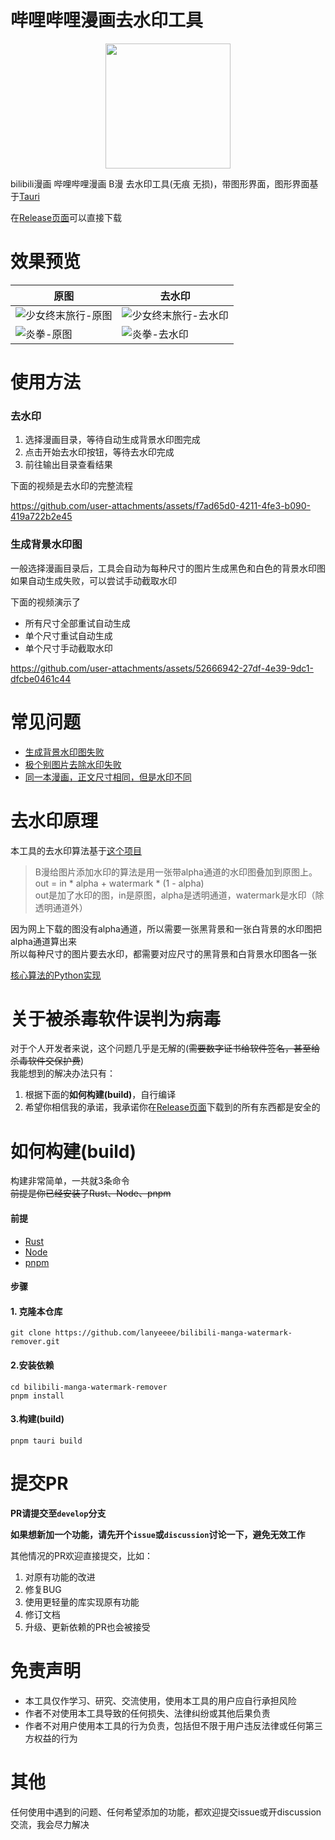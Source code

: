 # 哔哩哔哩漫画去水印工具

<p align="center">
    <img src="https://github.com/user-attachments/assets/b6526d0d-49c3-41ae-93d8-509d67eedaa8" width="200" style="align-self: center"/>
</p>

bilibili漫画 哔哩哔哩漫画 B漫 去水印工具(无痕 无损)，带图形界面，图形界面基于[Tauri](https://v2.tauri.app/start/)

在[Release页面](https://github.com/lanyeeee/bilibili-manga-watermark-remover/releases)可以直接下载

# 效果预览

| 原图                                 | 去水印                                 |
| ------------------------------------ | -------------------------------------- |
| ![少女终末旅行-原图](https://github.com/user-attachments/assets/832107b5-d40c-4a93-98f1-674bd761abfb) | ![少女终末旅行-去水印](https://github.com/user-attachments/assets/0fdc5118-ddfb-4451-91c2-b284dbc9a775) |
| ![炎拳-原图](https://github.com/user-attachments/assets/a42ab0df-d9a0-43e9-9d0b-46ac98798cd8)        | ![炎拳-去水印](https://github.com/user-attachments/assets/6fbfc3de-9ffc-4b1a-85c1-90a8ae50a331)        |

# 使用方法

### 去水印

1. 选择漫画目录，等待自动生成背景水印图完成
2. 点击开始去水印按钮，等待去水印完成
3. 前往输出目录查看结果

下面的视频是去水印的完整流程

https://github.com/user-attachments/assets/f7ad65d0-4211-4fe3-b090-419a722b2e45


### 生成背景水印图

一般选择漫画目录后，工具会自动为每种尺寸的图片生成黑色和白色的背景水印图 
如果自动生成失败，可以尝试手动截取水印

下面的视频演示了

- 所有尺寸全部重试自动生成
- 单个尺寸重试自动生成
- 单个尺寸手动截取水印

https://github.com/user-attachments/assets/52666942-27df-4e39-9dc1-dfcbe0461c44


# 常见问题

- [生成背景水印图失败](https://github.com/lanyeeee/bilibili-manga-watermark-remover/discussions/1)
- [极个别图片去除水印失败](https://github.com/lanyeeee/bilibili-manga-watermark-remover/discussions/5)
- [同一本漫画，正文尺寸相同，但是水印不同](https://github.com/lanyeeee/bilibili-manga-watermark-remover/discussions/8)

# 去水印原理

本工具的去水印算法基于[这个项目](https://github.com/yuchenxi2000/bilibili-watermark/tree/master)

> B漫给图片添加水印的算法是用一张带alpha通道的水印图叠加到原图上。  
> out = in * alpha + watermark * (1 - alpha)  
> out是加了水印的图，in是原图，alpha是透明通道，watermark是水印（除透明通道外）

因为网上下载的图没有alpha通道，所以需要一张黑背景和一张白背景的水印图把alpha通道算出来  
所以每种尺寸的图片要去水印，都需要对应尺寸的黑背景和白背景水印图各一张  

[核心算法的Python实现](https://github.com/yuchenxi2000/bilibili-watermark/tree/master/B%E6%BC%AB)

# 关于被杀毒软件误判为病毒

对于个人开发者来说，这个问题几乎是无解的(~~需要数字证书给软件签名，甚至给杀毒软件交保护费~~)  
我能想到的解决办法只有：
1. 根据下面的**如何构建(build)**，自行编译
2. 希望你相信我的承诺，我承诺你在[Release页面](https://github.com/lanyeeee/bilibili-manga-watermark-remover/releases)下载到的所有东西都是安全的

# 如何构建(build)

构建非常简单，一共就3条命令  
~~前提是你已经安装了Rust、Node、pnpm~~

#### 前提

- [Rust](https://www.rust-lang.org/tools/install)
- [Node](https://nodejs.org/en)
- [pnpm](https://pnpm.io/installation)

#### 步骤

#### 1. 克隆本仓库

```
git clone https://github.com/lanyeeee/bilibili-manga-watermark-remover.git
```

#### 2.安装依赖

```
cd bilibili-manga-watermark-remover
pnpm install
```

#### 3.构建(build)

```
pnpm tauri build
```
# 提交PR
**PR请提交至`develop`分支**

**如果想新加一个功能，请先开个`issue`或`discussion`讨论一下，避免无效工作**  

其他情况的PR欢迎直接提交，比如：
1. 对原有功能的改进
2. 修复BUG
3. 使用更轻量的库实现原有功能
4. 修订文档
5. 升级、更新依赖的PR也会被接受




# 免责声明
- 本工具仅作学习、研究、交流使用，使用本工具的用户应自行承担风险
- 作者不对使用本工具导致的任何损失、法律纠纷或其他后果负责
- 作者不对用户使用本工具的行为负责，包括但不限于用户违反法律或任何第三方权益的行为
# 其他

任何使用中遇到的问题、任何希望添加的功能，都欢迎提交issue或开discussion交流，我会尽力解决

